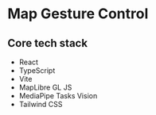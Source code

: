 # Map Gesture Control

## Core tech stack
- React
- TypeScript
- Vite
- MapLibre GL JS
- MediaPipe Tasks Vision
- Tailwind CSS